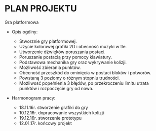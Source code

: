 # PLAN PROJEKTU

Gra platformowa

* Opis ogólny:
  - Stworznie gry platformowej. 
  - Użycie kolorowej grafiki 2D i obecność muzyki w tle. 
  - Utworzenie dźwięków poruszania postaci. 
  - Poruszanie postacią przy pomocy klawiatury. 
  - Podstawowa mechanika gry oraz wykrywanie kolizji. 
  - Możliwość zbierania punktów. 
  - Obecność przeszkód do ominięcia w postaci bloków i potworów. 
  - Powstaną 3 poziomy o różnym stopniu trudności. 
  - Możliwosć popełnienia 3 błędów, po przekroczeniu limitu utrata punktów i rozpoczęcie gry od nowa.
  
* Harmonogram pracy:
  - 18.11.16r. stworzenie grafiki do gry
  - 10.12.16r. dopracowanie wszystkich kolizji
  - 19.12.16r. stworzenie prototypu
  - 12.01.17r. końcowy projekt 
